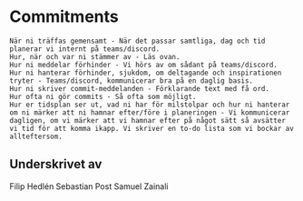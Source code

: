 # Commitments

    När ni träffas gemensamt - När det passar samtliga, dag och tid planerar vi internt på teams/discord.
    Hur, när och var ni stämmer av - Läs ovan.
    Hur ni meddelar förhinder - Vi hörs av om sådant på teams/discord.
    Hur ni hanterar förhinder, sjukdom, om deltagande och inspirationen tryter - Teams/discord, kommunicerar bra på en daglig basis.
    Hur ni skriver commit-meddelanden - Förklarande text med få ord.
    Hur ofta ni gör commits - Så ofta som möjligt.
    Hur er tidsplan ser ut, vad ni har för milstolpar och hur ni hanterar om ni märker att ni hamnar efter/före i planeringen - Vi kommunicerar dagligen, om vi märker att vi hamnar efter på något sätt så avsätter vi tid för att komma ikapp. Vi skriver en to-do lista som vi bockar av allteftersom.

## Underskrivet av

Filip Hedlén
Sebastian Post
Samuel Zainali

